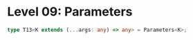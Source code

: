 # Level 09: Parameters

```typescript
type T13<K extends (...args: any) => any> = Parameters<K>;
```
